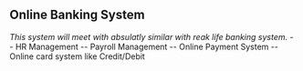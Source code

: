 ## Online Banking System

*This system will meet with absulatly similar with reak life banking system.*
-- HR Management 
-- Payroll Management
-- Online Payment System 
-- Online card system like Credit/Debit

